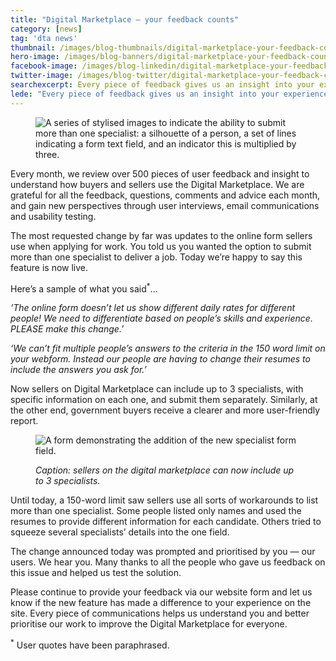 ```yaml
---
title: "Digital Marketplace — your feedback counts"
category: [news]
tag: 'dta news'
thumbnail: /images/blog-thumbnails/digital-marketplace-your-feedback-counts-thumbnail.png
hero-image: /images/blog-banners/digital-marketplace-your-feedback-counts-hero.png
facebook-image: /images/blog-linkedin/digital-marketplace-your-feedback-counts-linkedin.png
twitter-image: /images/blog-twitter/digital-marketplace-your-feedback-counts-twitter.png
searchexcerpt: Every piece of feedback gives us an insight into your experience. You told us you wanted to submit more than one specialist. Now you can.
lede: "Every piece of feedback gives us an insight into your experience. You told us you wanted to submit more than one specialist. Now you can."
---
```

<figure>
  <img src="{{ site.url }}{{ site.baseurl }}{{ page.hero-image }}" alt="A series of stylised images to indicate the ability to submit more than one specialist: a silhouette of a person, a set of lines indicating a form text field, and an indicator this is multiplied by three.">
</figure>

Every month, we review over 500 pieces of user feedback and insight to understand how buyers and sellers use the Digital Marketplace. We are grateful for all the feedback, questions, comments and advice each month, and gain new perspectives through user interviews, email communications and usability testing.

The most requested change by far was updates to the online form sellers use when applying for work. You told us you wanted the option to submit more than one specialist to deliver a job. Today we’re happy to say this feature is now live.  

Here’s a sample of what you said<sup>&#42;</sup>...

*‘The online form doesn’t let us show different daily rates for different people! We need to differentiate based on people’s skills and experience. PLEASE make this change.’*

*‘We can’t fit multiple people’s answers to the criteria in the 150 word limit on your webform. Instead our people are having to change their resumes to include the answers you ask for.’*

Now sellers on Digital Marketplace can include up to 3 specialists, with specific information on each one, and submit them separately. Similarly, at the other end, government buyers receive a clearer and more user-friendly report.  

<figure>
  <img src="{{ site.url }}{{ site.baseurl }}/images/blog-content/digital-marketplace-your-feedback-counts-content.jpg" alt="A form demonstrating the addition of the new specialist form field.">
  <figcaption><p><em>Caption: sellers on the digital marketplace can now include up to 3 specialists.</em></p></figcaption>
</figure>

Until today, a 150-word limit saw sellers use all sorts of workarounds to list more than one specialist. Some people listed only names and used the resumes to provide different information for each candidate. Others tried to squeeze several specialists’ details into the one field.

The change announced today was prompted and prioritised by you — our users. We hear you. Many thanks to all the people who gave us feedback on this issue and helped us test the solution.

Please continue to provide your feedback via our website form and let us know if the new feature has made a difference to your experience on the site. Every piece of communications helps us understand you and better prioritise our work to improve the Digital Marketplace for everyone.

<sup>&#42;</sup> User quotes have been paraphrased.
